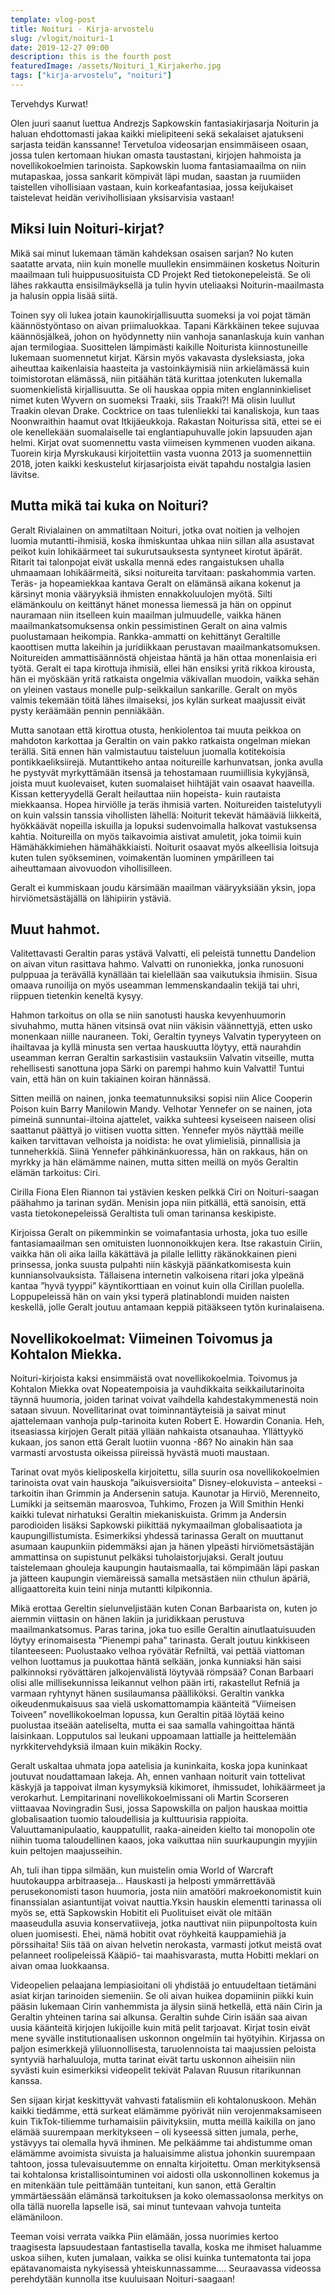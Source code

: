 ```yaml
---
template: vlog-post
title: Noituri - Kirja-arvostelu
slug: /vlogit/noituri-1
date: 2019-12-27 09:00
description: this is the fourth post
featuredImage: /assets/Noituri_1_Kirjakerho.jpg
tags: ["kirja-arvostelu", "noituri"]
---
```

Tervehdys Kurwat! 

Olen juuri saanut luettua Andrezjs Sapkowskin fantasiakirjasarja Noiturin ja haluan ehdottomasti jakaa kaikki mielipiteeni sekä sekalaiset ajatukseni sarjasta teidän kanssanne! Tervetuloa videosarjan ensimmäiseen osaan, jossa tulen kertomaan hiukan omasta taustastani, kirjojen hahmoista ja novellikokoelmien tarinoista. 
Sapkowskin luoma fantasiamaailma on niin mutapaskaa, jossa sankarit kömpivät läpi mudan, saastan ja ruumiiden taistellen vihollisiaan vastaan, kuin korkeafantasiaa, jossa keijukaiset taistelevat heidän verivihollisiaan yksisarvisia vastaan!
## Miksi luin Noituri-kirjat?

Mikä sai minut lukemaan tämän kahdeksan osaisen sarjan? No kuten saatatte arvata, niin kuin monelle muullekin ensimmäinen kosketus Noiturin maailmaan tuli huippusuosituista CD Projekt Red tietokonepeleistä. Se oli lähes rakkautta ensisilmäyksellä ja tulin hyvin uteliaaksi Noiturin-maailmasta ja halusin oppia lisää siitä.

Toinen syy oli lukea jotain kaunokirjallisuutta suomeksi ja voi pojat tämän käännöstyöntaso on aivan priimaluokkaa. Tapani Kärkkäinen tekee sujuvaa käännösjälkeä, johon on hyödynnetty niin vanhoja sananlaskuja kuin vanhan ajan termilogiaa. Suosittelen lämpimästi kaikille Noiturista kiinnostuneille lukemaan suomennetut kirjat. Kärsin myös vakavasta dysleksiasta, joka aiheuttaa kaikenlaisia haasteita ja vastoinkäymisiä niin arkielämässä kuin toimistorotan elämässä, niin pitäähän tätä kurittaa jotenkuten lukemalla suomenkielistä kirjallisuutta. Se oli hauskaa oppia miten englanninkieliset nimet kuten Wyvern on suomeksi Traaki, siis Traaki?! Mä olisin luullut Traakin olevan Drake. Cocktrice on taas tulenliekki tai kanaliskoja, kun taas Noonwraithin haamut ovat Itkijäeukkoja.
Rakastan Noiturissa sitä, ettei se ei ole kenellekään suomalaiselle tai englantiapuhuvalle jokin lapsuuden ajan helmi. Kirjat ovat suomennettu vasta viimeisen kymmenen vuoden aikana. Tuorein kirja Myrskukausi kirjoitettiin vasta vuonna 2013 ja suomennettiin 2018, joten kaikki keskustelut kirjasarjoista eivät tapahdu nostalgia lasien lävitse.

## Mutta mikä tai kuka on Noituri?

Geralt Rivialainen on ammatiltaan Noituri, jotka ovat noitien ja velhojen luomia mutantti-ihmisiä, koska ihmiskuntaa uhkaa niin sillan alla asustavat peikot kuin lohikäärmeet tai sukurutsauksesta syntyneet kirotut äpärät. Ritarit tai talonpojat eivät uskalla mennä edes rangaistuksen uhalla uhmaamaan lohikäärmeitä, siksi noitureita tarvitaan: paskahommia varten. Teräs- ja hopeamiekkaa kantava Geralt on elämänsä aikana kokenut ja kärsinyt monia vääryyksiä ihmisten ennakkoluulojen myötä. Silti elämänkoulu on keittänyt hänet monessa liemessä ja hän on oppinut nauramaan niin itselleen kuin maailman julmuudelle, vaikka hänen maailmankatsomuksensa onkin pessimistinen Geralt on aina valmis puolustamaan heikompia. Rankka-ammatti on kehittänyt Geraltille kaoottisen mutta lakeihin ja juridiikkaan perustavan maailmankatsomuksen. Noitureiden ammattisäännöstä ohjeistaa häntä ja hän ottaa monenlaisia eri työtä. Geralt ei tapa kirottuja ihmisiä, ellei hän ensiksi yritä rikkoa kirousta, hän ei myöskään yritä ratkaista ongelmia väkivallan muodoin, vaikka sehän on yleinen vastaus monelle pulp-seikkailun sankarille. Geralt on myös valmis tekemään töitä lähes ilmaiseksi, jos kylän surkeat maajussit eivät pysty keräämään pennin penniäkään. 

Mutta sanotaan että kirottua otusta, henkiolentoa tai muuta peikkoa on mahdoton karkottaa ja Geraltin on vain pakko ratkaista ongelman miekan terällä. Sitä ennen hän valmistautuu taisteluun juomalla kotitekoisia pontikkaeliksiirejä. Mutanttikeho antaa noitureille karhunvatsan, jonka avulla he pystyvät myrkyttämään itsensä ja tehostamaan ruumiillisia kykyjänsä, joista muut kuolevaiset, kuten suomalaiset hiihtäjät vain osaavat haaveilla.
Kissan ketteryydellä Geralt heilauttaa niin hopeista- kuin rautaista miekkaansa. Hopea hirviölle ja teräs ihmisiä varten. Noitureiden taistelutyyli on kuin valssin tanssia vihollisten lähellä: Noiturit tekevät hämääviä liikkeitä, hyökkäävät nopeilla iskuilla ja lopuksi sudenvoimalla halkovat vastuksensa kahtia.  Noitureilla on myös taikavoimia aistivat amuletit, joka toimii kuin Hämähäkkimiehen hämähäkkiaisti. Noiturit osaavat myös alkeellisia loitsuja kuten tulen syökseminen, voimakentän luominen ympärilleen tai aiheuttamaan aivovuodon vihollisilleen.

Geralt ei kummiskaan joudu kärsimään maailman vääryyksiään yksin, jopa hirviömetsästäjällä on lähipiirin ystäviä. 

## Muut hahmot.

Valitettavasti Geraltin paras ystävä Valvatti, eli peleistä tunnettu Dandelion on aivan vitun rasittava hahmo. Valvatti on runoniekka, jonka runosuoni pulppuaa ja terävällä kynällään tai kielellään saa vaikutuksia ihmisiin. Sisua omaava runoilija on myös useamman lemmenskandaalin tekijä tai uhri, riippuen tietenkin keneltä kysyy.

Hahmon tarkoitus on olla se niin sanotusti hauska kevyenhuumorin sivuhahmo, mutta hänen vitsinsä ovat niin väkisin väännettyjä, etten usko monenkaan niille nauraneen. Toki, Geraltin tyyneys Valvatin typeryyteen on ihailtavaa ja kyllä minusta sen vertaa hauskuutta löytyy, että naurahdin useamman kerran Geraltin sarkastisiin vastauksiin Valvatin vitseille, mutta rehellisesti sanottuna jopa Särki on parempi hahmo kuin Valvatti! Tuntui vain, että hän on kuin takiainen koiran hännässä.

Sitten meillä on nainen, jonka teematunnuksiksi sopisi niin Alice Cooperin Poison kuin Barry Manilowin Mandy. Velhotar Yennefer on se nainen, jota pimeinä sunnuntai-iltoina ajattelet, vaikka suhteesi kyseiseen naiseen olisi saattanut päättyä jo viitisen vuotta sitten. Yennefer myös näyttää meille kaiken tarvittavan velhoista ja noidista: he ovat ylimielisiä, pinnallisia ja tunneherkkiä. Siinä Yennefer pähkinänkuoressa, hän on rakkaus, hän on myrkky ja hän elämämme nainen, mutta sitten meillä on myös Geraltin elämän tarkoitus: Ciri.

Cirilla Fiona Elen Riannon tai ystävien kesken pelkkä Ciri on Noituri-saagan päähahmo ja tarinan sydän. Menisin jopa niin pitkällä, että sanoisin, että vasta tietokonepeleissä Geraltista tuli oman tarinansa keskipiste.

Kirjoissa Geralt on pikemminkin se voimafantasia urhosta, joka tuo esille fantasiamaailman sen omituisten luonnonoikkujen kera. Itse rakastuin Ciriin, vaikka hän oli aika lailla käkättävä ja pilalle lellitty räkänokkainen pieni prinsessa, jonka suusta pulpahti niin käskyjä päänkatkomisesta kuin kunniansolvauksista.
Tällaisena internetin valkoisena ritari joka ylpeänä kantaa ”hyvä tyyppi” käyntikorttiaan en voinut kuin olla Cirillan puolella. Loppupeleissä hän on vain yksi typerä platinablondi muiden naisten keskellä, jolle Geralt joutuu antamaan keppiä pitääkseen tytön kurinalaisena.

## Novellikokoelmat: Viimeinen Toivomus ja Kohtalon Miekka.

Noituri-kirjoista kaksi ensimmäistä ovat novellikokoelmia. Toivomus ja Kohtalon Miekka ovat Nopeatempoisia ja vauhdikkaita seikkailutarinoita täynnä huumoria, joiden tarinat voivat vaihdella kahdestakymmenestä noin sataan sivuun. Novellitarinat ovat toiminnantäyteisiä ja saivat minut ajattelemaan vanhoja pulp-tarinoita kuten Robert E. Howardin Conania. Heh, itseasiassa kirjojen Geralt pitää yllään nahkaista otsanauhaa. Yllättyykö kukaan, jos sanon että Geralt luotiin vuonna -86?  No ainakin hän saa varmasti arvostusta oikeissa piireissä hyvästä muoti maustaan.

Tarinat ovat myös kieliposkella kirjoitettu, silla suurin osa novellikokoelmien tarinoista ovat vain hauskoja ”aikuisversioita” Disney-elokuvista – anteeksi - tarkoitin ihan Grimmin ja Andersenin satuja. Kaunotar ja Hirviö, Merenneito, Lumikki ja seitsemän maarosvoa, Tuhkimo, Frozen ja Will Smithin Henki kaikki tulevat nirhatuksi Geraltin miekaniskuista. Grimm ja Andersin parodioiden lisäksi Sapkowski piikittää nykymaailman globalisaatiota ja kaupungillistumista. Esimerkiksi yhdessä tarinassa Geralt on muuttanut asumaan kaupunkiin pidemmäksi ajan ja hänen ylpeästi hirviömetsästäjän ammattinsa on supistunut pelkäksi tuholaistorjujaksi. Geralt joutuu taistelemaan ghouleja kaupungin hautaismaalla, tai kömpimään läpi paskan ja jätteen kaupungin viemäreissä samalla metsästäen niin cthulun äpäriä, alligaattoreita kuin teini ninja mutantti kilpikonnia. 

Mikä erottaa Gereltin sielunveljistään kuten Conan Barbaarista on, kuten jo aiemmin viittasin on hänen lakiin ja juridikkaan perustuva maailmankatsomus. Paras tarina, joka tuo esille Geraltin ainutlaatuisuuden löytyy erinomaisesta ”Pienempi paha” tarinasta. Geralt joutuu kinkkiseen tilanteeseen: Puolustaako velhoa ryövätär Refniltä, vai pettää viattoman velhon luottamus ja puukottaa häntä selkään, jonka kunniaksi hän saisi palkinnoksi ryövättären jalkojenvälistä löytyvää römpsää? Conan Barbaari olisi alle millisekunnissa leikannut velhon pään irti, rakastellut Refniä ja varmaan ryhtynyt hänen susilaumansa päälliköksi.
Geraltin vankka oikeudenmukaisuus saa vielä uskomattomampia käänteitä ”Viimeisen Toiveen” novellikokoelman lopussa, kun Geraltin pitää löytää keino puolustaa itseään aateliselta, mutta ei saa samalla vahingoittaa häntä laisinkaan. Lopputulos sai leukani uppoamaan lattialle ja heittelemään nyrkkitervehdyksiä ilmaan kuin mikäkin Rocky.  

Geralt uskaltaa uhmata jopa aatelisia ja kuninkaita, koska jopa kuninkaat joutuvat noudattamaan lakeja. Ah, ennen vanhaan noiturit vain tottelivat käskyjä ja tappoivat ilman kysymyksiä kikimoret, ihmissudet, lohikäärmeet ja verokarhut. Lempitarinani novellikokoelmissani oli Martin Scorseren viittaavaa Novingradin Susi, jossa Sapowskilla on paljon hauskaa moittia globalisaation tuomio taloudellisia ja kulttuurisia rappioita. Valuuttamanipulaatio, kauppatullit, raaka-aineiden kielto tai monopolin ote niihin tuoma taloudellinen kaaos, joka vaikuttaa niin suurkaupungin myyjiin kuin peltojen maajusseihin.

Ah, tuli ihan tippa silmään, kun muistelin omia World of Warcraft huutokauppa arbitraaseja… Hauskasti ja helposti ymmärrettävää perusekonomisti tason huumoria, josta niin amatööri makroekonomistit kuin finanssialan asiantuntijat voivat nauttia.Yksin hauskin elementti tarinassa oli myös se, että Sapkowskin Hobitit eli Puolituiset eivät ole mitään maaseudulla asuvia konservatiiveja, jotka nauttivat niin piipunpoltosta kuin oluen juomisesti. Ehei, nämä hobitit ovat röyhkeitä kauppamiehiä ja pörssihaita! Siis tää on aivan helvetin nerokasta, varmasti jotkut meistä ovat pelanneet roolipeleissä Kääpiö- tai maahisvarasta, mutta Hobitti meklari on aivan omaa luokkaansa.

Videopelien pelaajana lempiasioitani oli yhdistää jo entuudeltaan tietämäni asiat kirjan tarinoiden siemeniin. Se oli aivan huikea dopamiinin piikki kuin pääsin lukemaan Cirin vanhemmista ja älysin siinä hetkellä, että näin Cirin ja Geraltin yhteinen tarina sai alkunsa. Geraltin suhde Cirin isään saa aivan uusia käänteitä kirjojen lukijoille kuin mitä pelit tarjoavat. Kirjat tosin eivät mene syvälle institutionaalisen uskonnon ongelmiin tai hyötyihin. Kirjassa on paljon esimerkkejä yliluonnollisesta, taruolennoista tai maajussien peloista syntyviä harhaluuloja, mutta tarinat eivät tartu uskonnon aiheisiin niin syvästi kuin esimerkiksi videopelit tekivät Palavan Ruusun ritarikunnan kanssa.

Sen sijaan kirjat keskittyvät vahvasti fatalismiin eli kohtalonuskoon. Mehän kaikki tiedämme, että surkeat elämämme pyörivät niin verojenmaksamiseen kuin TikTok-tiliemme turhamaisiin päivityksiin, mutta meillä kaikilla on jano elämää suurempaan merkitykseen – oli kyseessä sitten jumala, perhe, ystävyys tai olemalla hyvä ihminen. Me pelkäämme tai ahdistumme oman elämämme avoimista sivuista ja haluaisimme alistua johonkin suurempaan tahtoon, jossa tulevaisuutemme on ennalta kirjoitettu.  Oman merkityksensä tai kohtalonsa kristallisointuminen voi aidosti olla uskonnollinen kokemus ja en mitenkään tule peittämään tunteitani, kun sanon, että Geraltin ymmärtäessään elämänsä tarkoituksen ja koko olemassaolonsa merkitys on olla tällä nuorella lapselle isä, sai minut tuntevaan vahvoja tunteita elämäniloon.

Teeman voisi verrata vaikka Piin elämään, jossa nuorimies kertoo traagisesta lapsuudestaan fantastisella tavalla, koska me ihmiset haluamme uskoa siihen, kuten jumalaan, vaikka se olisi kuinka tuntematonta tai jopa epätavanomaista nykyisessä yhteiskunnassamme….
Seuraavassa videossa perehdytään kunnolla itse kuuluisaan Noituri-saagaan!
